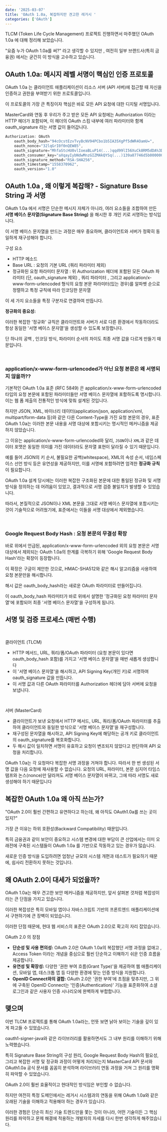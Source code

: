 ```yaml
---
date: '2025-03-07'
title: 'OAuth 1.0a, 복잡하지만 견고한 레거시 '
categories: ['OAuth']
---
```


TLCM (Token Life Cycle Management) 프로젝트 진행하면서 마주했던 OAuth 1.0a 에 대해 정리해 보았습니다.

"요즘 누가 OAuth 1.0a를 써?" 라고 생각할 수 있지만 , 여전히 일부 브랜드사(특히 금융권) 에서는 굳건히 이 방식을 고수하고 있습니다.



## OAuth 1.0a: 메시지 레벨 서명이 핵심인 인증 프로토콜

OAuth 1.0a 는 클라이언트 애플리케이션이 리소스 서버 (API 서버)에 접근할 때 자신을 인증하고 권한을 부여받기 위한 프로토콜입니다.

이 프로토콜의 가장 큰 특징이자 핵심은 바로 모든 API 요청에 대한 디지털 서명입니다.

MasterCard와 연동 후 우리가 주고 받은 모든 API 요청에는 Authorization 이라는 HTTP 헤더가 포함되며,
이 헤더의 OAuth 스킴 내부에
여러 파라미터와 함께 oauth_signature 라는 서명 값이 들어갑니다.

```java
Authorization: OAuth
    oauth_body_hash="94cOcstEzvTvyBcNV94PCbo1b5IA35XgPf5dWR4OamU=",
    oauth_nonce="32lqGrI0f0nQEW85",
    oauth_signature="MhfaStcHU0vlIoeaBLuP14(...)qqd99lI56XuCk8RM5dDA%3D%3D",
    oauth_consumer_key="aXqayIybNdwMnzGIZMAkQYSq(...)139a87746d5b00000000000000",
    oauth_signature_method="RSA-SHA256",
    oauth_timestamp="1558370962",
    oauth_version="1.0"
```



## OAuth 1.0a , 왜 이렇게 복잡해? - Signature Bsse String 과 서명

OAuth 1.0a 에서 서명은 단순한 메시지 자체가 아니라, 여러 요소들을 조합하여 만든 **서명 베이스 문자열(Signature Base String)** 을 해시한 후 개인 키로 서명하는 방식입니다.

이 서명 베이스 문자열을 만드는 과정은 매우 중요하며,
클라이언트와 서버가 정확히 동일하게 재구성해야 합니다.

구성 요소

- HTTP 메소드
- Base URL : 요청의 기본 URL (쿼리 파라미터 제외)
- 정규화된 요청 파라미터 문자열 : 위 Authorization 헤더에 포함된 모든 OAuth 파라미터 (단, oauth_signature 제외) , 쿼리 파라미터 , 그리고 application/x-www-form-urlencoded 형식의 요청 본문 파라미터(있는 경우)를 알파벳 순으로 정렬하고 특정 규칙에 따라 인코딩한 문자열

이 세 가지 요소들을 특정 구분자로 연결하여 만듭니다.

**정규화의 중요성:**

이러한 복잡한 '정규화' 규칙은 클라이언트와 서버가 서로 다른 환경에서 작동하더라도 항상 동일한 '서명 베이스 문자열'을 생성할 수 있도록 보장합니다.

단 하나의 공백 , 인코딩 방식, 파라미터 순서의 차이도 최종 서명 값을 다르게 만들기 때문입니다.

<br/>

### application/x-www-form-urlencoded가 아닌 요청 본문은 왜 서명되지 않을까??

기본적인 OAuth 1.0a 표준 (RFC 5849) 은 application/x-www-form-urlencoded 타입의 요청 본문에 포함된 파라미터들만 서명 베이스 문자열에 포함하도록 명시합니다. 이는 웹 폼 제출의 전통적인 방식에 맞춰 설계된 것입니다.

하지만 JSON, XML, 바이너리 데이터(application/json, application/xml, multipart/form-data 등)와 같은 다른 Content-Type을 가진 요청 본문의 경우, 표준 OAuth 1.0a는 이러한 본문 내용을 서명 대상에 포함시키는 명시적인 메커니즘을 제공하지 않았습니다.

그 이유는 application/x-www-form-urlencoded와 달리, `JSON`이나 `XML`과 같은 데이터 포맷은 동일한 의미를 가진 데이터라도 문자열 표현이 달라질 수 있기 때문입니다.

예를 들어 JSON의 키 순서, 불필요한 공백(whitespace), XML의 속성 순서, 네임스페이스 선언 방식 등은 유연성을 제공하지만, 이를 서명에 포함하려면 엄격한 **정규화 규칙** 이 필요합니다.

OAuth 1.0a 설계 당시에는 이러한 복잡한 구조화된 본문에 대한 통일된 정규화 및 서명 방식을 정의하는 데 어려움이 있었고, 결과적으로 서명 검증 불일치가 발생할 수 있었습니다.

따라서, 본질적으로 JSON이나 XML 본문을 그대로 서명 베이스 문자열에 포함시키는 것이 기술적으로 어려웠기에, 표준에서는 이들을 서명 대상에서 제외했습니다.

<br/>

### Google Request Body Hash : 요청 본문의 무결성 확장

바로 위에서 언급된, application/x-www-form-urlencoded 외의 요청 본문은 서명 대상에서 제외되는 OAuth 1.0a의 한계를 극복하기 위해 'Google Request Body Hash'라는 확장이 등장합니다.

이 확장은 구글이 제안한 것으로, HMAC-SHA512와 같은 해시 알고리즘을 사용하여 요청 본문만을 해시합니다.

해시 값은 oauth_body_hash라는 새로운 OAuth 파라미터로 만들어집니다.

이 oauth_body_hash 파라미터가 바로 위에서 설명한 '정규화된 요청 파라미터 문자열'에 포함되어 최종 '서명 베이스 문자열'을 구성하게 됩니다.



## 서명 및 검증 프로세스 (매번 수행)

<br/>

클라이언트 (TLCM)

- HTTP 메서드, URL, 쿼리/폼/OAuth 파라미터 (요청 본문이 있다면 oauth_body_hash 포함)를 가지고 '서명 베이스 문자열'을 매번 새롭게 생성합니다
- 이 '서명 베이스 문자열'을 해시하고, API Signing Key(개인 키)로 서명하여 oauth_signature 값을 만듭니다.
- 이 서명 값과 다른 OAuth 파라미터를 Authorization 헤더에 담아 서버에 요청을 보냅니다.

<br/>

서버 (MasterCard)

- 클라이언트가 보낸 요청에서 HTTP 메서드, URL, 쿼리/폼/OAuth 파라미터를 추출하여 클라이언트와 동일한 방식으로 '서명 베이스 문자열'을 재구성합니다.
- 재구성된 문자열을 해시하고, API Signing Key에 해당하는 공개 키로 클라이언트의 oauth_signature를 복호화합니다.
- 두 해시 값이 일치하면 서명이 유효하고 요청이 변조되지 않았다고 판단하여 API 요청을 처리합니다.

OAuth 1.0a는 각 요청마다 복잡한 서명 과정을 거쳐야 합니다. 따라서 한 번 생성된 서명 값을 다음 요청에 재사용할 수 없습니다. 요청의 URL, 파라미터, 본문 심지어 타임스탬프와 논스(nonce)만 달라져도 서명 베이스 문자열이 바뀌고, 그에 따라 서명도 새로 생성해야 하기 때문입니다



## 복잡한 OAuth 1.0a 왜 아직 쓰는가?

"OAuth 2.0이 훨씬 간편하고 유연하다고 하는데, 왜 아직도 OAuth1.0a를 쓰는 곳이 있지?"

가장 큰 이유는 하위 호환성(Backward Compatibility) 때문입니다.

특히 금융권과 같이 보안이 중요하고 시스템 변경에 대한 부담이 큰 산업에서는 이미 오래전에 구축된 시스템들이 OAuth 1.0a 를 기반으로 작동하고 있는 경우가 많습니다.

새로운 인증 방식을 도입하려면 엄청난 규모의 시스템 개편과 테스트가 필요하기 때문에, 쉽사리 전환하지 못하는 것입니다.



## 왜 OAuth 2.0이 대세가 되었을까?

OAuth 1.0a는 매우 견고한 보안 메커니즘을 제공하지만, 앞서 살펴본 것처럼 복잡성이라는 큰 단점을 가지고 있습니다.

이러한 복잡성은 특히 모바일 앱이나 자바스크립트 기반의 프론트엔드 애플리케이션에서 구현하기에 큰 장벽이 되었습니다.

이러한 단점 때문에, 현대 웹 서비스의 표준은 OAuth 2.0으로 확고히 자리 잡았습니다.

OAuth 2.0 의 장점

- **단순성 및 사용 편의성:** OAuth 2.0은 OAuth 1.0a의 복잡했던 서명 과정을 없애고 , Access Token 이라는 개념을 중심으로 훨씬 단순하고 이해하기 쉬운 인증 흐름을 제공합니다.
- **유연성 및 확장성:** 다양한 '권한 부여 흐름(Grant Type)'을 제공하여 웹 애플리케이션, 모바일 앱, 데스크톱 앱 등 다양한 환경에 맞는 인증 방식을 지원합니다.
- **OpenID Connect와의 결합:** OAuth 2.0은 '권한 부여'에 초점을 맞추지만, 그 위에 구축된 OpenID Connect는 '인증(Authentication)' 기능을 표준화하여 소셜 로그인과 같은 사용자 인증 시나리오에 완벽하게 부합합니다.



## 맺으며

이번 TLCM 프로젝트를 통해 OAuth 1.0a라는, 언뜻 보면 낡아 보이는 기술을 깊이 있게 파고들 수 있었습니다.

oauth1-signer-java와 같은 라이브러리를 활용하면서도 그 내부 원리를 이해하기 위해 노력했습니다.

특히 Signature Base String의 구성 원리, Google Request Body Hash의 필요성, 그리고 복잡한 서명 및 정규화 과정이 어떻게 처리되는지 MasterCard API 문서와 OAuth1.0a 공식 문서를 꼼꼼히 분석하며 라이브러리 연동 과정을 거쳐
그 원리를 명확히 파악할 수 있었습니다.

OAuth 2.0이 훨씬 효율적이고 현대적인 방식임은 부인할 수 없습니다.

하지만 여전히 특정 도메인에서는 레거시 시스템과의 연동을 위해 OAuth 1.0a와 같은 오래된 기술을 이해하고 적용해야 하는 경우가 있습니다.

이러한 경험은 단순히 최신 기술 트렌드만을 쫓는 것이 아니라, 어떤 기술이든 그 핵심 원리를 파악하고 문제 해결에 적용하는 개발자의 자세를 다시 한번 생각하게 해주었습니다.
